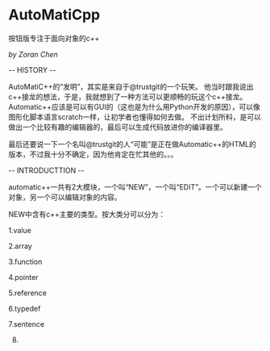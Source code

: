 # AutoMatiCpp
按钮版专注于面向对象的c++

*by Zoran Chen*

 -- HISTORY --
 
 AutoMatiC++的“发明”，其实是来自于@trustgit的一个玩笑。
 他当时跟我说出c++接龙的想法，于是，我就想到了一种方法可以更顺畅的玩这个c++接龙。
 Automatic++应该是可以有GUI的（这也是为什么用Python开发的原因），可以像图形化脚本语言scratch一样，让初学者也懂得如何去做。
 不出计划所料，是可以做出一个比较有趣的编辑器的，最后可以生成代码放进你的编译器里。
 
 最后还要说一下一个名叫@trustgit的人“可能”是正在做Automatic++的HTML的版本，不过我十分不确定，因为他肯定在忙其他的。。。
 
 -- INTRODUCTTION --
 
 automatic++一共有2大模块，一个叫“NEW”，一个叫“EDIT”。一个可以新建一个对象，另一个可以编辑对象的内容。
 
 NEW中含有c++主要的类型。按大类分可以分为：
 
 1.value
 
 2.array
 
3.function
 
4.pointer

5.reference

6.typedef
 
7.sentence

8.
